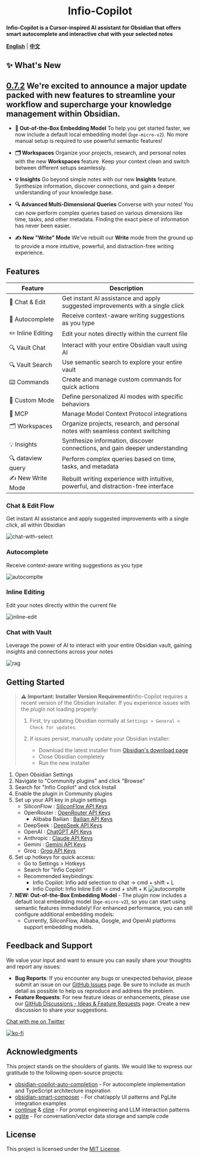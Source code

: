 <h1 align="center">Infio-Copilot</h1>

**Infio-Copilot is a Cursor-inspired AI assistant for Obsidian that offers smart autocomplete and interactive chat with your selected notes**

<a href="README.md" target="_blank"><b>English</b></a>  |  <a href="README_zh-CN.md" target="_blank"><b>中文</b></a>

## ✨ What's New
[0.7.2](https://github.com/infiolab/infio-copilot/releases/tag/0.7.2) 
We're excited to announce a major update packed with new features to streamline your workflow and supercharge your knowledge management within Obsidian.
---

* **🚀 Out-of-the-Box Embedding Model**
To help you get started faster, we now include a default local embedding model (`bge-micro-v2`). No more manual setup is required to use powerful semantic features!

* **🗂️ Workspaces**
Organize your projects, research, and personal notes with the new **Workspaces** feature. Keep your context clean and switch between different setups seamlessly.

* **💡 Insights**
Go beyond simple notes with our new **Insights** feature. Synthesize information, discover connections, and gain a deeper understanding of your knowledge base.

* **🔍 Advanced Multi-Dimensional Queries**
Converse with your notes! You can now perform complex queries based on various dimensions like time, tasks, and other metadata. Finding the exact piece of information has never been easier.

* **✍️ New "Write" Mode**
We've rebuilt our **Write** mode from the ground up to provide a more intuitive, powerful, and distraction-free writing experience.


## Features

| Feature | Description |
|---------|-------------|
| 💬 Chat & Edit | Get instant AI assistance and apply suggested improvements with a single click |
| 📝 Autocomplete | Receive context-aware writing suggestions as you type |
| ✏️ Inline Editing | Edit your notes directly within the current file |
| 🔍 Vault Chat | Interact with your entire Obsidian vault using AI |
| 🔍 Vault Search | Use semantic search to explore your entire vault |
| ⌨️ Commands | Create and manage custom commands for quick actions |
| 🎯 Custom Mode | Define personalized AI modes with specific behaviors |
| 🔌 MCP | Manage Model Context Protocol integrations |
| 🗂️ Workspaces | Organize projects, research, and personal notes with seamless context switching |
| 💡 Insights | Synthesize information, discover connections, and gain deeper understanding |
| 🔍 dataview query | Perform complex queries based on time, tasks, and metadata |
| ✍️ New Write Mode | Rebuilt writing experience with intuitive, powerful, and distraction-free interface |


### Chat & Edit Flow

Get instant AI assistance and apply suggested improvements with a single click, all within Obsidian

![chat-with-select](asserts/chat-with-select.gif)

### Autocomplete

Receive context-aware writing suggestions as you type

![autocomplte](asserts/autocomplete.gif)

### Inline Editing

Edit your notes directly within the current file

![inline-edit](asserts/edit-inline.gif)

### Chat with Vault

Leverage the power of AI to interact with your entire Obsidian vault, gaining insights and connections across your notes

![rag](asserts/rag.gif)

## Getting Started
> **⚠️ Important: Installer Version Requirement**Infio-Copilot requires a recent version of the Obsidian installer. If you experience issues with the plugin not loading properly:
>
> 1. First, try updating Obsidian normally at `Settings > General > Check for updates`.
> 2. If issues persist, manually update your Obsidian installer:
>
>    - Download the latest installer from [Obsidian&#39;s download page](https://obsidian.md/download)
>    - Close Obsidian completely
>    - Run the new installer

1. Open Obsidian Settings
2. Navigate to "Community plugins" and click "Browse"
3. Search for "Infio Copilot" and click Install
4. Enable the plugin in Community plugins
5. Set up your API key in plugin settings
   - SiliconFlow : [SiliconFlow API Keys](https://cloud.siliconflow.cn/account/ak)
   - OpenRouter : [OpenRouter API Keys](https://openrouter.ai/settings/keys)
	 - Alibaba Bailian : [Bailian API Keys](https://help.aliyun.com/zh/dashscope/developer-reference/activate-dashscope-and-create-an-api-key)
   - DeepSeek : [DeepSeek API Keys](https://platform.deepseek.com/api_keys/)
   - OpenAI : [ChatGPT API Keys](https://platform.openai.com/api-keys)
   - Anthropic : [Claude API Keys](https://console.anthropic.com/settings/keys)
   - Gemini : [Gemini API Keys](https://aistudio.google.com/apikey)
   - Groq : [Groq API Keys](https://console.groq.com/keys)
6. Set up hotkeys for quick access:
   - Go to Settings > Hotkeys
   - Search for "Infio Copilot"
   - Recommended keybindings:
     * Infio Copilot: Infio add selection to chat -> cmd + shift + L
     * Infio Copilot: Infio Inline Edit -> cmd + shift + K
![autocomplte](asserts/doc-set-hotkey.png)
7. **NEW: Out-of-the-Box Embedding Model** - The plugin now includes a default local embedding model (`bge-micro-v2`), so you can start using semantic features immediately! For enhanced performance, you can still configure additional embedding models:
   - Currently, SiliconFlow, Alibaba, Google, and OpenAI platforms support embedding models.

## Feedback and Support
We value your input and want to ensure you can easily share your thoughts and report any issues:

- **Bug Reports**: If you encounter any bugs or unexpected behavior, please submit an issue on our [GitHub Issues](https://github.com/infiolab/infio-copilot/issues) page. Be sure to include as much detail as possible to help us reproduce and address the problem.
- **Feature Requests**: For new feature ideas or enhancements, please use our [GitHub Discussions - Ideas & Feature Requests](https://github.com/infiolab/infio-copilot/discussions/categories/ideas) page. Create a new discussion to share your suggestions.

[Chat with me on Twitter](https://x.com/buyiyouxi)

[![ko-fi](https://ko-fi.com/img/githubbutton_sm.svg)](https://ko-fi.com/felixduan)

## Acknowledgments

This project stands on the shoulders of giants. We would like to express our gratitude to the following open-source projects:

- [obsidian-copilot-auto-completion](https://github.com/j0rd1smit/obsidian-copilot-auto-completion) - For autocomplete implementation and TypeScript architecture inspiration
- [obsidian-smart-composer](https://github.com/glowingjade/obsidian-smart-composer) - For chat/apply UI patterns and PgLite integration examples
- [continue](https://github.com/continuedev/continue) & [cline](https://github.com/cline/cline) - For prompt engineering and LLM interaction patterns
- [pglite](https://github.com/electric-sql/pglite) - For conversation/vector data storage and sample code

## License

This project is licensed under the [MIT License](LICENSE).
